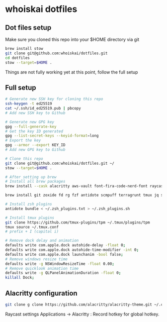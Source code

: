 # whoiskai dotfiles
## Dot files setup

Make sure you cloned this repo into your $HOME directory via git

```bash
brew install stow
git clone git@github.com:whoiskai/dotfiles.git
cd dotfiles
stow --target=$HOME .
```

Things are not fully working yet at this point, follow the full setup

## Full setup

```bash
# Generate new SSH key for cloning this repo
ssh-keygen -t ed25519
cat ~/.ssh/id_ed25519.pub | pbcopy
# Add new SSH key to Github

# Generate new GPG key
gpg --full-generate-key
# Get the key ID generated
gpg --list-secret-keys --keyid-format=long
# Export the key
gpg --armor --export KEY_ID
# Add new GPG key to Github

# Clone this repo
git clone git@github.com:whoiskai/dotfiles.git ~/
stow --target=$HOME .

# After setting up brew
# Install all brew packages
brew install --cask alacritty aws-vault font-fira-code-nerd-font raycast obsidian visual-studio-code google-chrome rectangle telegram

brew install git zoxide fd rg fzf antidote scmpuff terragrunt tmux jq smimesign git-delta fastfetch powerlevel10k

# Install zsh plugins
antidote bundle < ~/.zsh_plugins.txt > ~/.zsh_plugins.sh

# Install tmux plugins
git clone https://github.com/tmux-plugins/tpm ~/.tmux/plugins/tpm
tmux source ~/.tmux.conf
# prefix + I (capital i)

# Remove dock delay and animation
defaults write com.apple.dock autohide-delay -float 0;
defaults write com.apple.dock autohide-time-modifier -int 0;
defaults write com.apple.dock launchanim -bool false;
# Remove windows resize time
defaults write -g NSWindowResizeTime -float 0.00;
# Remove quicklook animation time
defaults write -g QLPanelAnimationDuration -float 0;
killall Dock;
```

## Alacritty configuration

```bash
git clone g clone https://github.com/alacritty/alacritty-theme.git ~/.config/alacritty/themes
```

Raycast settings
Applications -> Alacritty : Record hotkey for global hotkey.
